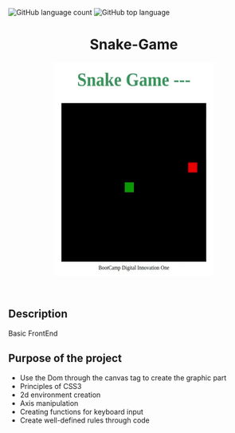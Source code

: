 ![GitHub language count](https://img.shields.io/github/languages/count/Ruan-codeVi/Clone-Netflix?color=green&style=for-the-badge) ![GitHub top language](https://img.shields.io/github/languages/top/Ruan-codeVi/Clone-Netflix?color=green&style=for-the-badge)
<div align="center"> 

# Snake-Game
![Screen](/assets/snakeGame.gif)</div> </br> 
 
 
##  Description

Basic FrontEnd

##  Purpose of the project
- Use the Dom through the canvas tag to create the graphic part
- Principles of CSS3
- 2d environment creation
- Axis manipulation
- Creating functions for keyboard input
- Create well-defined rules through code
